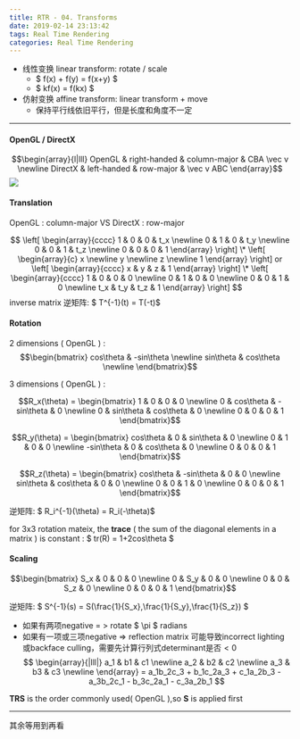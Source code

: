 ```yaml
---
title: RTR - 04. Transforms
date: 2019-02-14 23:13:42
tags: Real Time Rendering
categories: Real Time Rendering
---
```


- 线性变换 linear transform: rotate / scale
	+ $ f(x) + f(y) = f(x+y) $
	+ $ kf(x) = f(kx) $
- 仿射变换 affine transform: linear transform + move
	+ 保持平行线依旧平行，但是长度和角度不一定

---

#### OpenGL /  DirectX
$$\begin{array}{l|lll}
		OpenGL & right-handed & column-major & CBA \vec v \newline
		DirectX & left-handed & row-major & \vec v ABC
\end{array}$$
![](/images/RTR4_04_01.png)

#### Translation 
OpenGL : column-major VS DirectX : row-major

$$
\left[
	\begin{array}{cccc}
		1 & 0 & 0 & t_x \newline
		0 & 1 & 0 & t_y \newline
		0 & 0 & 1 & t_z \newline
		0 & 0 & 0 & 1
	\end{array}
\right]
\*
\left[
	\begin{array}{c}
		x \newline
		y \newline
		z \newline
		1
	\end{array}
\right]
or
\left[
	\begin{array}{cccc}
		x & y & z & 1
	\end{array}
\right]
\*
\left[
	\begin{array}{cccc}
		1 & 0 & 0 & 0 \newline
		0 & 1 & 0 & 0 \newline
		0 & 0 & 1 & 0 \newline
		t_x & t_y & t_z & 1
	\end{array}
\right]
$$
inverse matrix 逆矩阵: $ T^{-1}(t) = T(-t)$

#### Rotation
2 dimensions ( OpenGL ) :
$$\begin{bmatrix}
	cos\theta & -sin\theta \newline
	sin\theta & cos\theta \newline
\end{bmatrix}$$

3 dimensions ( OpenGL ) :

$$R_x(\theta) = 
\begin{bmatrix}
	1 & 0 & 0 & 0 \newline
	0 & cos\theta & -sin\theta & 0 \newline
	0 & sin\theta & cos\theta & 0 \newline
	0 & 0 & 0 & 1 
\end{bmatrix}$$

$$R_y(\theta) = 
\begin{bmatrix}
	cos\theta & 0 & sin\theta & 0 \newline
	0 & 1 & 0 & 0 \newline
	-sin\theta & 0 & cos\theta & 0 \newline
	0 & 0 & 0 & 1 
\end{bmatrix}$$

$$R_z(\theta) = 
\begin{bmatrix}
	cos\theta & -sin\theta & 0 & 0 \newline
	sin\theta & cos\theta & 0 & 0 \newline
	0 & 0 & 1 & 0 \newline
	0 & 0 & 0 & 1
\end{bmatrix}$$

逆矩阵: $ R_i^{-1}(\theta) = R_i(-\theta)$

for 3x3 rotation mateix, the **trace** ( the sum of the diagonal elements in a matrix ) is  constant :
$ tr(R) = 1+2cos\theta $

#### Scaling
$$\begin{bmatrix}
	S_x & 0 & 0 & 0 \newline
	0 & S_y & 0 & 0 \newline
	0 & 0 & S_z & 0 \newline
	0 & 0 & 0 & 1
\end{bmatrix}$$

逆矩阵: $ S^{-1}(s) = S(\frac{1}{S_x},\frac{1}{S_y},\frac{1}{S_z}) $

- 如果有两项negative = > rotate $ \pi $ radians
- 如果有一项或三项negative => reflection matrix 
	可能导致incorrect lighting或backface culling，需要先计算行列式determinant是否$<0$
$$
\begin{array}{|lll|}
	a_1 & b1 & c1 \newline
	a_2 & b2 & c2 \newline
	a_3 & b3 & c3 \newline
\end{array}
= a_1b_2c_3 + b_1c_2a_3 + c_1a_2b_3 - a_3b_2c_1 - b_3c_2a_1 - c_3a_2b_1
$$

**TRS** is the order commonly used( OpenGL ),so **S** is applied first

---

其余等用到再看

